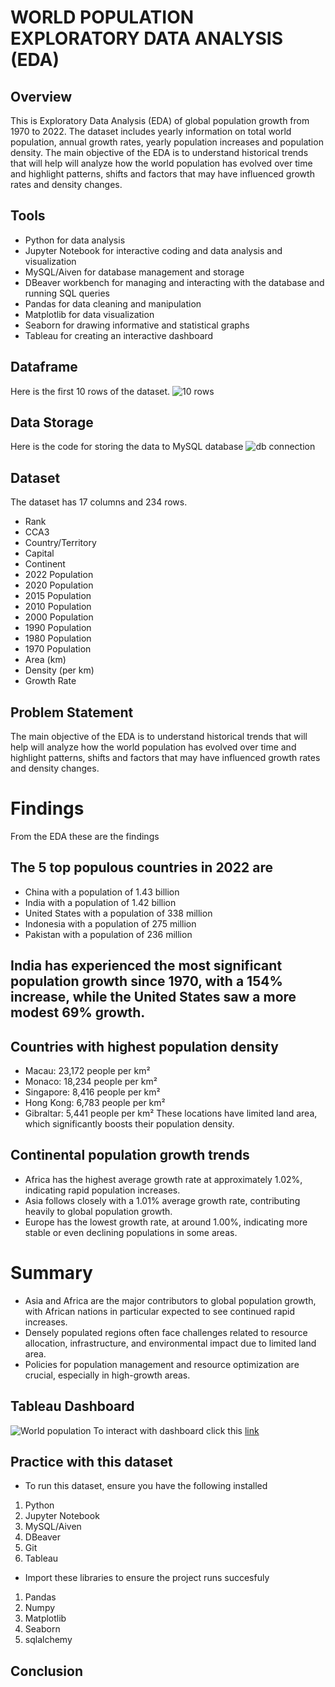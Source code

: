 # WORLD POPULATION EXPLORATORY DATA ANALYSIS (EDA)
## Overview
This is Exploratory Data Analysis (EDA) of global population growth from 1970 to 2022. The dataset includes yearly information on total world population, annual growth rates, yearly population increases and population density. The main objective of the EDA is to understand historical trends that will help will analyze how the world population has evolved over time and highlight patterns, shifts and factors that may have influenced growth rates and density changes.
## Tools
* Python for data analysis
* Jupyter Notebook for interactive coding and data analysis and visualization
* MySQL/Aiven for database management and storage
* DBeaver workbench for managing and interacting with the database and running SQL queries
* Pandas for data cleaning and manipulation
* Matplotlib for data visualization
* Seaborn for drawing informative and statistical graphs
* Tableau for creating an interactive dashboard
## Dataframe 
Here is the first 10 rows of the dataset.
![10 rows](https://github.com/user-attachments/assets/96bc9703-7aa3-46f1-966a-3eba4213fd90)
## Data Storage
Here is the code for storing the data to MySQL database
![db connection](https://github.com/user-attachments/assets/24fa7c40-b600-470b-a9d6-aa1d8cc0be48)
## Dataset
The dataset has 17 columns and 234 rows.
* Rank
* CCA3
* Country/Territory
* Capital
* Continent
* 2022 Population
* 2020 Population
* 2015 Population
* 2010 Population
* 2000 Population
* 1990 Population
* 1980 Population
* 1970 Population
* Area (km)
* Density (per km)
* Growth Rate
## Problem Statement
The main objective of the EDA is to understand historical trends that will help will analyze how the world population has evolved over time and highlight patterns, shifts and factors that may have influenced growth rates and density changes.
# Findings
From the EDA these are the findings
## The 5 top populous countries in 2022 are
* China with a population of 1.43 billion
* India with a population of 1.42 billion
* United States with a population of 338 million
* Indonesia with a population of 275 million
* Pakistan with a population of 236 million
## India has experienced the most significant population growth since 1970, with a 154% increase, while the United States saw a more modest 69% growth.
## Countries with highest population density 
* Macau: 23,172 people per km²
* Monaco: 18,234 people per km²
* Singapore: 8,416 people per km²
* Hong Kong: 6,783 people per km²
* Gibraltar: 5,441 people per km²
These locations have limited land area, which significantly boosts their population density.
## Continental population growth trends
* Africa has the highest average growth rate at approximately 1.02%, indicating rapid population increases.
* Asia follows closely with a 1.01% average growth rate, contributing heavily to global population growth.
* Europe has the lowest growth rate, at around 1.00%, indicating more stable or even declining populations in some areas.

# Summary
* Asia and Africa are the major contributors to global population growth, with African nations in particular expected to see continued rapid increases.
* Densely populated regions often face challenges related to resource allocation, infrastructure, and environmental impact due to limited land area.
* Policies for population management and resource optimization are crucial, especially in high-growth areas.

## Tableau Dashboard
![World population](https://github.com/user-attachments/assets/83cf6a44-e177-459a-afcf-87e32eb660e0)
To interact with dashboard click this [link](https://public.tableau.com/views/WorldPopulation_17303870067060/Worldpopulation?:language=en-US&:sid=&:redirect=auth&:display_count=n&:origin=viz_share_link)
## Practice with this dataset
* To run this dataset, ensure you have the following installed 
1. Python
2. Jupyter Notebook
3. MySQL/Aiven
4. DBeaver
5. Git
6. Tableau
* Import these libraries to ensure the project runs succesfuly
1. Pandas
2. Numpy
3. Matplotlib
4. Seaborn
5. sqlalchemy
## Conclusion
